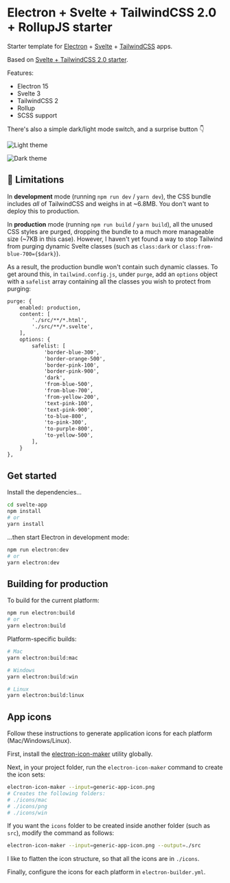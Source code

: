 # Electron + Svelte + TailwindCSS 2.0 + RollupJS starter

Starter template for [Electron](https://www.electronjs.org/) + [Svelte](https://svelte.dev) + [TailwindCSS](https://tailwindcss.com) apps.

Based on [Svelte + TailwindCSS 2.0 starter](https://github.com/breadthe/svelte-tailwind2-starter).

Features:

- Electron 15
- Svelte 3
- TailwindCSS 2
- Rollup
- SCSS support

There's also a simple dark/light mode switch, and a surprise button 👇

![Light theme](https://user-images.githubusercontent.com/17433578/108366386-edf5d200-71bd-11eb-8c9b-bd355ebb0de0.png)

![Dark theme](https://user-images.githubusercontent.com/17433578/108366378-eafae180-71bd-11eb-8ad2-40cec4f6b7b2.png)

## 🚨 Limitations

In **development** mode (running `npm run dev` / `yarn dev`), the CSS bundle includes *all* of TailwindCSS and weighs in at ~6.8MB. You don't want to deploy this to production.

In **production** mode (running `npm run build` / `yarn build`), all the unused CSS styles are purged, dropping the bundle to a much more manageable size (~7KB in this case). However, I haven't yet found a way to stop Tailwind from purging dynamic Svelte classes (such as `class:dark` or `class:from-blue-700={$dark}`).

As a result, the production bundle won't contain such dynamic classes. To get around this, in `tailwind.config.js`, under `purge`, add an `options` object with a `safelist` array containing all the classes you wish to protect from purging:

```diff
purge: {
    enabled: production,
    content: [
        './src/**/*.html',
        './src/**/*.svelte',
    ],
    options: {
        safelist: [
            'border-blue-300',
            'border-orange-500',
            'border-pink-100',
            'border-pink-900',
            'dark',
            'from-blue-500',
            'from-blue-700',
            'from-yellow-200',
            'text-pink-100',
            'text-pink-900',
            'to-blue-800',
            'to-pink-300',
            'to-purple-800',
            'to-yellow-500',
        ],
    }
},
```

## Get started

Install the dependencies...

```bash
cd svelte-app
npm install
# or
yarn install
```

...then start Electron in development mode:

```bash
npm run electron:dev
# or
yarn electron:dev
```

## Building for production

To build for the current platform:

```bash
npm run electron:build
# or
yarn electron:build
```

Platform-specific builds:

```bash
# Mac
yarn electron:build:mac

# Windows
yarn electron:build:win

# Linux
yarn electron:build:linux

```

## App icons

Follow these instructions to generate application icons for each platform (Mac/Windows/Linux).

First, install the [electron-icon-maker](https://github.com/jaretburkett/electron-icon-maker) utility globally.

Next, in your project folder, run the `electron-icon-maker` command to create the icon sets:

```bash
electron-icon-maker --input=generic-app-icon.png
# Creates the following folders:
# ./icons/mac
# ./icons/png
# ./icons/win
```

If you want the `icons` folder to be created inside another folder (such as `src`), modify the command as follows:

```bash
electron-icon-maker --input=generic-app-icon.png --output=./src
```

I like to flatten the icon structure, so that all the icons are in `./icons`.

Finally, configure the icons for each platform in `electron-builder.yml`.
